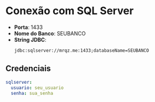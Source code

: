 # Conexão com SQL Server

- **Porta**: 1433
- **Nome do Banco**: SEUBANCO
- **String JDBC**:
  ```
  jdbc:sqlserver://mrqz.me:1433;databaseName=SEUBANCO
  ```

## Credenciais

```yaml
sqlserver:
  usuario: seu_usuario
  senha: sua_senha
```